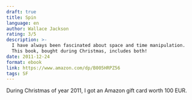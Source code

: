 ```yaml
---
draft: true
title: Spin
language: en
author: Wallace Jackson
rating: 3/5
description: >-
  I have always been fascinated about space and time manipulation.
  This book, bought during Christmas, includes both!
date: 2011-12-24
format: ebook
link: https://www.amazon.com/dp/B005HRPZ56
tags: SF
---
```


During Christmas of year 2011, I got an Amazon gift card worth 100 EUR.